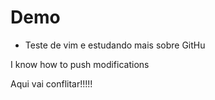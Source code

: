 # Demo

- Teste de vim e estudando mais sobre GitHu

I know how to push modifications

Aqui vai conflitar!!!!!
